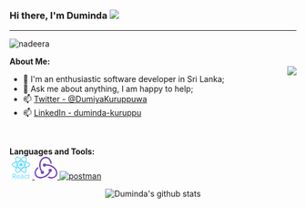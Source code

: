 ### Hi there, I'm Duminda <img src="https://raw.githubusercontent.com/MartinHeinz/MartinHeinz/master/wave.gif" width="25px">
<hr>
<p align="left"> <img src="https://komarev.com/ghpvc/?username=DumindaKuruppu&label=Views&color=blue&style=plastic" alt="nadeera" /> </p>


**About Me:**  
<img align="right" src="https://github-readme-stats.vercel.app/api/top-langs/?username=DumindaKuruppu&theme=dracula&hide_langs_below=1" />
- 🔭 I'm an enthusiastic software developer in Sri Lanka;
- 💬 Ask me about anything, I am happy to help;
- 📫 [Twitter - @DumiyaKuruppuwa](https://twitter.com/DumiyaKuruppuwa)
- 📫 [LinkedIn - duminda-kuruppu](https://www.linkedin.com/in/duminda-kuruppu/)
<br>

**Languages and Tools:**    
<a href="https://reactjs.org/" target="_blank"> <img src="https://raw.githubusercontent.com/devicons/devicon/master/icons/react/react-original-wordmark.svg" alt="react" width="40" height="40"/> </a>
<a href="https://redux.js.org" target="_blank"> <img src="https://raw.githubusercontent.com/devicons/devicon/master/icons/redux/redux-original.svg" alt="redux" width="40" height="40"/> </a>
<a href="https://postman.com" target="_blank"> <img src="https://www.vectorlogo.zone/logos/getpostman/getpostman-icon.svg" alt="postman" width="40" height="40"/> </a>
</p>

<p align="center">
<img src="https://github-readme-stats.vercel.app/api?username=DumindaKuruppu&show_icons=true&theme=dracula&line_height=27" alt="Duminda's github stats" />
</p>
